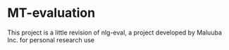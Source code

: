 # MT-evaluation
This project is a little revision of nlg-eval, a project developed by Maluuba Inc. for personal research use
